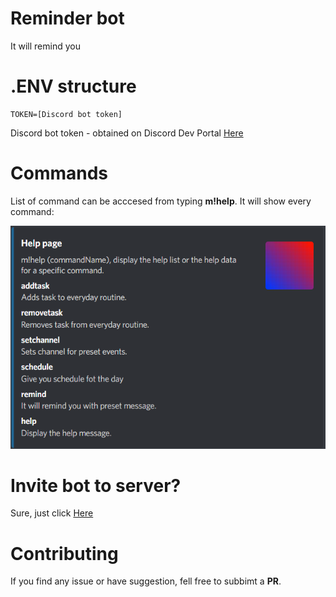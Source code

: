 # Reminder bot
It will remind you

# .ENV structure
```
TOKEN=[Discord bot token]
```
Discord bot token - obtained on Discord Dev Portal [Here](https://discord.com/developers/applications)

# Commands

List of command can be acccesed from typing **m!help**. It will show every command:

![Images](/assets/images/help.png)

# Invite bot to server?
Sure, just click [Here](https://discord.com/api/oauth2/authorize?client_id=1008650079390945300&permissions=224256&scope=bot)

# Contributing
If you find any issue or have suggestion, fell free to subbimt a **PR**.
